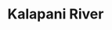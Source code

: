 ---
title: "Kalapani River"
title_bn: "কালাপানি নদী"
description: "The river started from the shomeshshori river near joyoshri in dharampasha at Sunamgonj and ended in the same river in the middle of Chandpur and muktarpur."
---